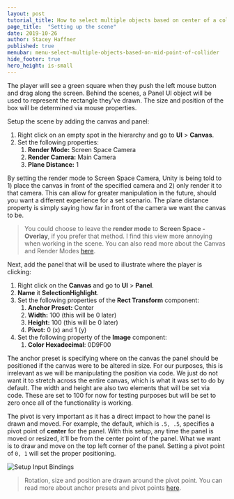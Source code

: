 ```yaml
---
layout: post
tutorial_title: How to select multiple objects based on center of a collider
page_title:  "Setting up the scene"
date: 2019-10-26
author: Stacey Haffner
published: true
menubar: menu-select-multiple-objects-based-on-mid-point-of-collider
hide_footer: true
hero_height: is-small
---
```


The player will see a green square when they push the left mouse button and drag along the screen. Behind the scenes, a Panel UI object will be used to represent the rectangle they've drawn. The size and position of the box will be determined via mouse properties. 

Setup the scene by adding the canvas and panel:

1. Right click on an empty spot in the hierarchy and go to **UI** > **Canvas**. 
2. Set the following properties:
   1. **Render Mode:** Screen Space Camera
   2. **Render Camera:** Main Camera
   3. **Plane Distance:** 1

By setting the render mode to Screen Space Camera, Unity is being told to 1) place the canvas in front of the specified camera and 2) only render it to that camera. This can allow for greater manipulation in the future, should you want a different experience for a set scenario. The plane distance property is simply saying how far in front of the camera we want the canvas to be.

> You could choose to leave the **render mode** to **Screen Space - Overlay**, if you prefer that method. I find this view more annoying when working in the scene. You can also read more about the Canvas and Render Modes [here](https://docs.unity3d.com/Manual/UICanvas.html).

Next, add the panel that will be used to illustrate where the player is clicking:

1. Right click on the **Canvas** and go to **UI** > **Panel**. 
2. **Name** it **SelectionHighlight**.
3. Set the following properties of the **Rect Transform** component:
   1. **Anchor Preset:** Center
   2. **Width:** 100 (this will be 0 later)
   3. **Height:** 100 (this will be 0 later)
   4. **Pivot:** 0 (x) and 1 (y)
4. Set the following property of the **Image** component:
   1. **Color Hexadecimal**: 0D9F00

The anchor preset is specifying where on the canvas the panel should be positioned if the canvas were to be altered in size. For our purposes, this is irrelevant as we will be manipulating the position via code. We just do not want it to stretch across the entire canvas, which is what it was set to do by default. The width and height are also two elements that will be set via code. These are set to 100 for now for testing purposes but will be set to zero once all of the functionality is working. 

The pivot is very important as it has a direct impact to how the panel is drawn and moved. For example, the default, which is `.5, .5`, specifies a pivot point of **center** for the panel. With this setup, any time the panel is moved or resized, it'll be from the center point of the panel. What we want is to draw and move on the top left corner of the panel. Setting a pivot point of `0, 1` will set the proper positioning.

![Setup Input Bindings]({{page.dir}}/images/pt-1-2-pivot-demo.gif)

> Rotation, size and position are drawn around the pivot point. You can read more about anchor presets and pivot points [here](https://docs.unity3d.com/Manual/UIBasicLayout.html).
